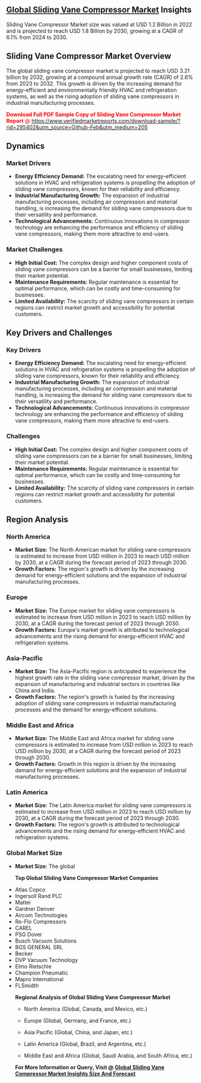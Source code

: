 <h2><a href="https://www.verifiedmarketreports.com/download-sample/?rid=295402&amp;utm_source=Github&amp;utm_medium=205" target="_blank">Global Sliding Vane Compressor Market</a> Insights</h2><p>Sliding Vane Compressor Market size was valued at USD 1.2 Billion in 2022 and is projected to reach USD 1.8 Billion by 2030, growing at a CAGR of 6.1% from 2024 to 2030.</p><p> <h2>Sliding Vane Compressor Market Overview</h2> <p>The global sliding vane compressor market is projected to reach USD 3.21 billion by 2032, growing at a compound annual growth rate (CAGR) of 2.6% from 2023 to 2032. This growth is driven by the increasing demand for energy-efficient and environmentally friendly HVAC and refrigeration systems, as well as the rising adoption of sliding vane compressors in industrial manufacturing processes. </p> <p><p><span class=""><span style="color: #ff0000;"><strong>Download Full PDF Sample Copy of Sliding Vane Compressor Market Report</strong> @ </span><a href="https://www.verifiedmarketreports.com/download-sample/?rid=295402&amp;utm_source=Github-Feb&amp;utm_medium=205" target="_blank">https://www.verifiedmarketreports.com/download-sample/?rid=295402&amp;utm_source=Github-Feb&amp;utm_medium=205</a></span></p></p> <h2>Dynamics</h2> <h3>Market Drivers</h3> <ul> <li><strong>Energy Efficiency Demand:</strong> The escalating need for energy-efficient solutions in HVAC and refrigeration systems is propelling the adoption of sliding vane compressors, known for their reliability and efficiency. </li> <li><strong>Industrial Manufacturing Growth:</strong> The expansion of industrial manufacturing processes, including air compression and material handling, is increasing the demand for sliding vane compressors due to their versatility and performance. </li> <li><strong>Technological Advancements:</strong> Continuous innovations in compressor technology are enhancing the performance and efficiency of sliding vane compressors, making them more attractive to end-users. </li> </ul> <h3>Market Challenges</h3> <ul> <li><strong>High Initial Cost:</strong> The complex design and higher component costs of sliding vane compressors can be a barrier for small businesses, limiting their market potential. </li> <li><strong>Maintenance Requirements:</strong> Regular maintenance is essential for optimal performance, which can be costly and time-consuming for businesses. </li> <li><strong>Limited Availability:</strong> The scarcity of sliding vane compressors in certain regions can restrict market growth and accessibility for potential customers. </li> </ul> <h2>Key Drivers and Challenges</h2> <h3>Key Drivers</h3> <ul> <li><strong>Energy Efficiency Demand:</strong> The escalating need for energy-efficient solutions in HVAC and refrigeration systems is propelling the adoption of sliding vane compressors, known for their reliability and efficiency. </li> <li><strong>Industrial Manufacturing Growth:</strong> The expansion of industrial manufacturing processes, including air compression and material handling, is increasing the demand for sliding vane compressors due to their versatility and performance. </li> <li><strong>Technological Advancements:</strong> Continuous innovations in compressor technology are enhancing the performance and efficiency of sliding vane compressors, making them more attractive to end-users. </li> </ul> <h3>Challenges</h3> <ul> <li><strong>High Initial Cost:</strong> The complex design and higher component costs of sliding vane compressors can be a barrier for small businesses, limiting their market potential. </li> <li><strong>Maintenance Requirements:</strong> Regular maintenance is essential for optimal performance, which can be costly and time-consuming for businesses. </li> <li><strong>Limited Availability:</strong> The scarcity of sliding vane compressors in certain regions can restrict market growth and accessibility for potential customers. </li> </ul> <h2>Region Analysis</h2> <h3>North America</h3> <ul> <li><strong>Market Size:</strong> The North American market for sliding vane compressors is estimated to increase from USD million in 2023 to reach USD million by 2030, at a CAGR during the forecast period of 2023 through 2030. </li> <li><strong>Growth Factors:</strong> The region's growth is driven by the increasing demand for energy-efficient solutions and the expansion of industrial manufacturing processes. </li> </ul> <h3>Europe</h3> <ul> <li><strong>Market Size:</strong> The Europe market for sliding vane compressors is estimated to increase from USD million in 2023 to reach USD million by 2030, at a CAGR during the forecast period of 2023 through 2030. </li> <li><strong>Growth Factors:</strong> Europe's market growth is attributed to technological advancements and the rising demand for energy-efficient HVAC and refrigeration systems. </li> </ul> <h3>Asia-Pacific</h3> <ul> <li><strong>Market Size:</strong> The Asia-Pacific region is anticipated to experience the highest growth rate in the sliding vane compressor market, driven by the expansion of manufacturing and industrial sectors in countries like China and India. </li> <li><strong>Growth Factors:</strong> The region's growth is fueled by the increasing adoption of sliding vane compressors in industrial manufacturing processes and the demand for energy-efficient solutions. </li> </ul> <h3>Middle East and Africa</h3> <ul> <li><strong>Market Size:</strong> The Middle East and Africa market for sliding vane compressors is estimated to increase from USD million in 2023 to reach USD million by 2030, at a CAGR during the forecast period of 2023 through 2030. </li> <li><strong>Growth Factors:</strong> Growth in this region is driven by the increasing demand for energy-efficient solutions and the expansion of industrial manufacturing processes. </li> </ul> <h3>Latin America</h3> <ul> <li><strong>Market Size:</strong> The Latin America market for sliding vane compressors is estimated to increase from USD million in 2023 to reach USD million by 2030, at a CAGR during the forecast period of 2023 through 2030. </li> <li><strong>Growth Factors:</strong> The region's growth is attributed to technological advancements and the rising demand for energy-efficient HVAC and refrigeration systems. </li> </ul> <h3>Global Market Size</h3> <ul> <li><strong>Market Size:</strong> The global</p><p><strong>Top Global Sliding Vane Compressor Market Companies</strong></p><div data-test-id=""><p><li>Atlas Copco</li><li> Ingersoll Rand PLC</li><li> Mattei</li><li> Gardner Denver</li><li> Aircom Technologies</li><li> Ro-Flo Compressors</li><li> CAREL</li><li> PSG Dover</li><li> Busch Vacuum Solutions</li><li> BGS GENERAL SRL</li><li> Becker</li><li> DVP Vacuum Technology</li><li> Elmo Rietschle</li><li> Champion Pneumatic</li><li> Mapro International</li><li> FLSmidth</li></p><div><strong>Regional Analysis of&nbsp;Global Sliding Vane Compressor Market</strong></div><ul><li dir="ltr"><p dir="ltr">North America&nbsp;(Global, Canada, and Mexico, etc.)</p></li><li dir="ltr"><p dir="ltr">Europe (Global, Germany, and France, etc.)</p></li><li dir="ltr"><p dir="ltr">Asia Pacific&nbsp;(Global, China, and Japan, etc.)</p></li><li dir="ltr"><p dir="ltr">Latin America&nbsp;(Global, Brazil, and Argentina, etc.)</p></li><li dir="ltr">Middle East and Africa&nbsp;(Global, Saudi Arabia, and South Africa, etc.)</li></ul><p><strong>For More Information or Query, Visit @&nbsp;</strong><strong><a href="https://www.verifiedmarketreports.com/product/sliding-vane-compressor-market/?utm_source=Github&amp;utm_medium=205" target="_blank">Global Sliding Vane Compressor Market Insights Size And Forecast</a></strong></p></div>
